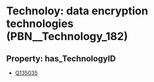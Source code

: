 # Technoloy: __data encryption technologies__ (PBN__Technology_182)

## Property: has_TechnologyID

* [Q135035](Q135035)

